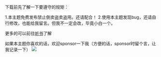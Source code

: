 下载前先了解一下要遵守的规矩：

1.本主题免费发布禁止倒卖盗卖盗用。还请配合！
2.使用本主题发现bug，还请自行修改，也能给我留言。但我不一定会改，毕竟小白一个。

更多的可以前往<a href="https://fiee">听书</a>了解

如果本主题你喜欢的话，欢迎sponsor一下我（方便的话，sponsor时留个言，让我记录一下）
<img src="https://camo.githubusercontent.com/4f0fca40977e824c61f2c81cb078879d338a7e419efa3acd8775acda8c10b9d2/68747470733a2f2f63646e2e6a7364656c6976722e6e65742f67682f77616e66656e6762612f747570696e672f7573722f75706c6f6164732f323032312f30392f3330353834383639302e706e67" data-canonical-src="https://cdn.jsdelivr.net/gh/wanfengba/tuping/usr/uploads/2021/09/305848690.png" style="max-width: 100%;">
